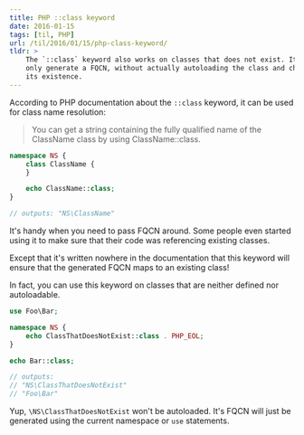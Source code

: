 ```yaml
---
title: PHP ::class keyword
date: 2016-01-15
tags: [til, PHP]
url: /til/2016/01/15/php-class-keyword/
tldr: >
    The `::class` keyword also works on classes that does not exist. It will
    only generate a FQCN, without actually autoloading the class and checking
    its existence.
---
```


According to PHP documentation about the `::class` keyword, it can be used for
class name resolution:

> You can get a string containing the fully qualified name of the ClassName
> class by using ClassName::class.

```php
namespace NS {
    class ClassName {
    }

    echo ClassName::class;
}

// outputs: "NS\ClassName"
```

It's handy when you need to pass FQCN around.
Some people even started using it to make sure that their code was referencing
existing classes.

Except that it's written nowhere in the documentation that this keyword will
ensure that the generated FQCN maps to an existing class!

In fact, you can use this keyword on classes that are neither defined nor
autoloadable.

```php
use Foo\Bar;

namespace NS {
    echo ClassThatDoesNotExist::class . PHP_EOL;
}

echo Bar::class;

// outputs:
// "NS\ClassThatDoesNotExist"
// "Foo\Bar"
```

Yup, `\NS\ClassThatDoesNotExist` won't be autoloaded. It's FQCN will just be
generated using the current namespace or `use` statements.
